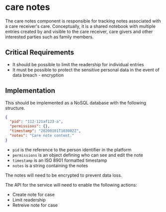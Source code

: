 # care notes

The care notes component is responsible for tracking notes associated with a care receiver's care. Conceptually, it is a shared notebook with multiple entries created by and visible to the care receiver, care givers and other interested parties such as family members.

## Critical Requirements

* It should be possible to limit the readership for individual entries
* It must be possible to protect the sensitive personal data in the event of data breach - encryption

## Implementation

This should be implemented as a NoSQL database with the following structure.

```json
{
  "pid": "112-121af123-a",
  "permissions": {},
  "timestamp": "20200101T103002Z",
  "notes": "Care note content."
}
```

* `pid` is the reference to the person identifier in the platform
* `permissions` is an object defining who can see and edit the note
* `timestamp` is an ISO 8901 formatted timestamp
* `notes` is a string containing the notes

The notes will need to be encrypted to prevent data loss.

The API for the service will need to enable the following actions:

* Create note for case
* Limit readership
* Retreive note for case
